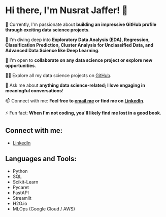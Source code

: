 # Hi there, I'm Nusrat Jaffer! 👋

🔭 Currently, I'm passionate about **building an impressive GitHub profile through exciting data science projects**.

🌱 I'm diving deep into **Exploratory Data Analysis (EDA), Regression, Classification Prediction, Cluster Analysis for Unclassified Data, and Advanced Data Science like Deep Learning**.

👯 I'm open to **collaborate on any data science project or explore new opportunities**.

👨‍💻 Explore all my data science projects on [GitHub](https://github.com/njaffer2/Data-Science).

💬 Ask me about **anything data science-related; I love engaging in meaningful conversations**!

📫 Connect with me: **Feel free to [email me](mailto:njaffer2@gmail.com?subject=[GitHub]%20Source%20Han%20Sans) or find me on [LinkedIn](https://linkedin.com/in/nusratkhowaja)**.

⚡ Fun fact: **When I'm not coding, you'll likely find me lost in a good book**.

## Connect with me:
- [LinkedIn](https://linkedin.com/in/nusratkhowaja)

## Languages and Tools:
- Python
- SQL
- Scikit-Learn
- Pycaret
- FastAPI
- Streamlit
- H2O.io
- MLOps (Google Cloud / AWS)
